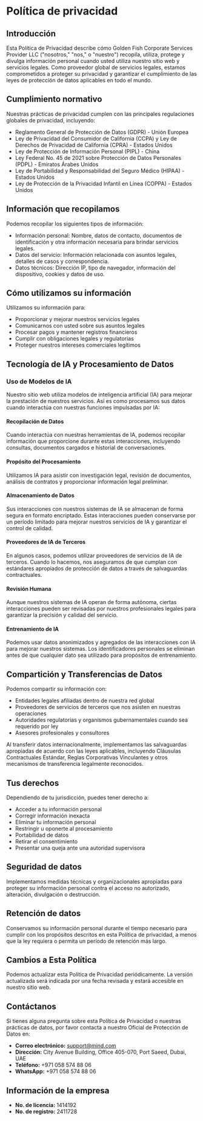 # Política de privacidad

## Introducción

Esta Política de Privacidad describe cómo Golden Fish Corporate Services Provider LLC ("nosotros," "nos," o "nuestro") recopila, utiliza, protege y divulga información personal cuando usted utiliza nuestro sitio web y servicios legales. Como proveedor global de servicios legales, estamos comprometidos a proteger su privacidad y garantizar el cumplimiento de las leyes de protección de datos aplicables en todo el mundo.

## Cumplimiento normativo

Nuestras prácticas de privacidad cumplen con las principales regulaciones globales de privacidad, incluyendo:

- Reglamento General de Protección de Datos (GDPR) - Unión Europea
- Ley de Privacidad del Consumidor de California (CCPA) y Ley de Derechos de Privacidad de California (CPRA) - Estados Unidos
- Ley de Protección de Información Personal (PIPL) - China
- Ley Federal No. 45 de 2021 sobre Protección de Datos Personales (PDPL) - Emiratos Árabes Unidos
- Ley de Portabilidad y Responsabilidad del Seguro Médico (HIPAA) - Estados Unidos
- Ley de Protección de la Privacidad Infantil en Línea (COPPA) - Estados Unidos

## Información que recopilamos

Podemos recopilar los siguientes tipos de información:

- Información personal: Nombre, datos de contacto, documentos de identificación y otra información necesaria para brindar servicios legales.
- Datos del servicio: Información relacionada con asuntos legales, detalles de casos y correspondencia.
- Datos técnicos: Dirección IP, tipo de navegador, información del dispositivo, cookies y datos de uso.

## Cómo utilizamos su información

Utilizamos su información para:

- Proporcionar y mejorar nuestros servicios legales
- Comunicarnos con usted sobre sus asuntos legales
- Procesar pagos y mantener registros financieros
- Cumplir con obligaciones legales y regulatorias
- Proteger nuestros intereses comerciales legítimos

## Tecnología de IA y Procesamiento de Datos

### Uso de Modelos de IA

Nuestro sitio web utiliza modelos de inteligencia artificial (IA) para mejorar la prestación de nuestros servicios. Así es como procesamos sus datos cuando interactúa con nuestras funciones impulsadas por IA:

#### Recopilación de Datos

Cuando interactúa con nuestras herramientas de IA, podemos recopilar información que proporcione durante estas interacciones, incluyendo consultas, documentos cargados e historial de conversaciones.

#### Propósito del Procesamiento

Utilizamos IA para asistir con investigación legal, revisión de documentos, análisis de contratos y proporcionar información legal preliminar.

#### Almacenamiento de Datos

Sus interacciones con nuestros sistemas de IA se almacenan de forma segura en formato encriptado. Estas interacciones pueden conservarse por un período limitado para mejorar nuestros servicios de IA y garantizar el control de calidad.

#### Proveedores de IA de Terceros

En algunos casos, podemos utilizar proveedores de servicios de IA de terceros. Cuando lo hacemos, nos aseguramos de que cumplan con estándares apropiados de protección de datos a través de salvaguardas contractuales.

#### Revisión Humana

Aunque nuestros sistemas de IA operan de forma autónoma, ciertas interacciones pueden ser revisadas por nuestros profesionales legales para garantizar la precisión y calidad del servicio.

#### Entrenamiento de IA

Podemos usar datos anonimizados y agregados de las interacciones con IA para mejorar nuestros sistemas. Los identificadores personales se eliminan antes de que cualquier dato sea utilizado para propósitos de entrenamiento.

## Compartición y Transferencias de Datos

Podemos compartir su información con:

- Entidades legales afiliadas dentro de nuestra red global
- Proveedores de servicios de terceros que nos asisten en nuestras operaciones
- Autoridades regulatorias y organismos gubernamentales cuando sea requerido por ley
- Asesores profesionales y consultores

Al transferir datos internacionalmente, implementamos las salvaguardas apropiadas de acuerdo con las leyes aplicables, incluyendo Cláusulas Contractuales Estándar, Reglas Corporativas Vinculantes y otros mecanismos de transferencia legalmente reconocidos.

## Tus derechos

Dependiendo de tu jurisdicción, puedes tener derecho a:

- Acceder a tu información personal
- Corregir información inexacta
- Eliminar tu información personal
- Restringir u oponerte al procesamiento
- Portabilidad de datos
- Retirar el consentimiento
- Presentar una queja ante una autoridad supervisora

## Seguridad de datos

Implementamos medidas técnicas y organizacionales apropiadas para proteger su información personal contra el acceso no autorizado, alteración, divulgación o destrucción.

## Retención de datos

Conservamos su información personal durante el tiempo necesario para cumplir con los propósitos descritos en esta Política de privacidad, a menos que la ley requiera o permita un período de retención más largo.

## Cambios a Esta Política

Podemos actualizar esta Política de Privacidad periódicamente. La versión actualizada será indicada por una fecha revisada y estará accesible en nuestro sitio web.

## Contáctanos

Si tienes alguna pregunta sobre esta Política de Privacidad o nuestras prácticas de datos, por favor contacta a nuestro Oficial de Protección de Datos en:

- **Correo electrónico:** support@mind.com
- **Dirección:** City Avenue Building, Office 405-070, Port Saeed, Dubai, UAE
- **Teléfono:** +971 058 574 88 06
- **WhatsApp:** +971 058 574 88 06

## Información de la empresa

- **No. de licencia:** 1414192
- **No. de registro:** 2411728